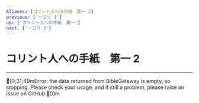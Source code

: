 ```yaml
---
Aliases: [コリント人への手紙　第一 2]
previous: ['一コリ 1']
up: ['コリント人への手紙　第一']
next: ['一コリ 3']
---
```

# コリント人への手紙　第一 2

***
[0;31;49mError: the data returned from BibleGateway is empty, so stopping. Please check your usage, and if still a problem, please raise an issue on GitHub.[0m
